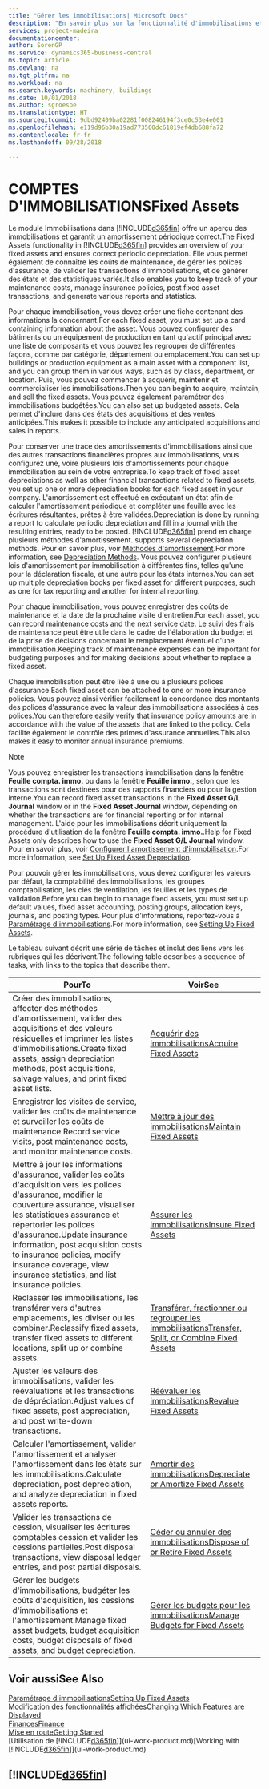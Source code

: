 ```yaml
---
title: "Gérer les immobilisations| Microsoft Docs"
description: "En savoir plus sur la fonctionnalité d'immobilisations et afficher un aperçu de l'utilisation des immobilisations."
services: project-madeira
documentationcenter: 
author: SorenGP
ms.service: dynamics365-business-central
ms.topic: article
ms.devlang: na
ms.tgt_pltfrm: na
ms.workload: na
ms.search.keywords: machinery, buildings
ms.date: 10/01/2018
ms.author: sgroespe
ms.translationtype: HT
ms.sourcegitcommit: 9dbd92409ba02281f008246194f3ce0c53e4e001
ms.openlocfilehash: e119d96b30a19ad773500dc61819ef4db688fa72
ms.contentlocale: fr-fr
ms.lasthandoff: 09/28/2018

---
```

# <a name="fixed-assets"></a><span data-ttu-id="a4c86-103">COMPTES D'IMMOBILISATIONS</span><span class="sxs-lookup"><span data-stu-id="a4c86-103">Fixed Assets</span></span>
<span data-ttu-id="a4c86-104">Le module Immobilisations dans [!INCLUDE[d365fin](includes/d365fin_md.md)] offre un aperçu des immobilisations et garantit un amortissement périodique correct.</span><span class="sxs-lookup"><span data-stu-id="a4c86-104">The Fixed Assets functionality in [!INCLUDE[d365fin](includes/d365fin_md.md)] provides an overview of your fixed assets and ensures correct periodic depreciation.</span></span> <span data-ttu-id="a4c86-105">Elle vous permet également de connaître les coûts de maintenance, de gérer les polices d'assurance, de valider les transactions d'immobilisations, et de générer des états et des statistiques variés.</span><span class="sxs-lookup"><span data-stu-id="a4c86-105">It also enables you to keep track of your maintenance costs, manage insurance policies, post fixed asset transactions, and generate various reports and statistics.</span></span>

<span data-ttu-id="a4c86-106">Pour chaque immobilisation, vous devez créer une fiche contenant des informations la concernant.</span><span class="sxs-lookup"><span data-stu-id="a4c86-106">For each fixed asset, you must set up a card containing information about the asset.</span></span> <span data-ttu-id="a4c86-107">Vous pouvez configurer des bâtiments ou un équipement de production en tant qu'actif principal avec une liste de composants et vous pouvez les regrouper de différentes façons, comme par catégorie, département ou emplacement.</span><span class="sxs-lookup"><span data-stu-id="a4c86-107">You can set up buildings or production equipment as a main asset with a component list, and you can group them in various ways, such as by class, department, or location.</span></span> <span data-ttu-id="a4c86-108">Puis, vous pouvez commencer à acquérir, maintenir et commercialiser les immobilisations.</span><span class="sxs-lookup"><span data-stu-id="a4c86-108">Then you can begin to acquire, maintain, and sell the fixed assets.</span></span> <span data-ttu-id="a4c86-109">Vous pouvez également paramétrer des immobilisations budgétées.</span><span class="sxs-lookup"><span data-stu-id="a4c86-109">You can also set up budgeted assets.</span></span> <span data-ttu-id="a4c86-110">Cela permet d'inclure dans des états des acquisitions et des ventes anticipées.</span><span class="sxs-lookup"><span data-stu-id="a4c86-110">This makes it possible to include any anticipated acquisitions and sales in reports.</span></span>

<span data-ttu-id="a4c86-111">Pour conserver une trace des amortissements d'immobilisations ainsi que des autres transactions financières propres aux immobilisations, vous configurez une, voire plusieurs lois d'amortissements pour chaque immobilisation au sein de votre entreprise.</span><span class="sxs-lookup"><span data-stu-id="a4c86-111">To keep track of fixed asset depreciations as well as other financial transactions related to fixed assets, you set up one or more depreciation books for each fixed asset in your company.</span></span> <span data-ttu-id="a4c86-112">L'amortissement est effectué en exécutant un état afin de calculer l'amortissement périodique et compléter une feuille avec les écritures résultantes, prêtes à être validées.</span><span class="sxs-lookup"><span data-stu-id="a4c86-112">Depreciation is done by running a report to calculate periodic depreciation and fill in a journal with the resulting entries, ready to be posted.</span></span> [!INCLUDE[d365fin](includes/d365fin_md.md)] <span data-ttu-id="a4c86-113">prend en charge plusieurs méthodes d'amortissement.</span><span class="sxs-lookup"><span data-stu-id="a4c86-113"> supports several depreciation methods.</span></span> <span data-ttu-id="a4c86-114">Pour en savoir plus, voir [Méthodes d'amortissement](fa-depreciation-methods.md).</span><span class="sxs-lookup"><span data-stu-id="a4c86-114">For more information, see [Depreciation Methods](fa-depreciation-methods.md).</span></span> <span data-ttu-id="a4c86-115">Vous pouvez configurer plusieurs lois d'amortissement par immobilisation à différentes fins, telles qu'une pour la déclaration fiscale, et une autre pour les états internes.</span><span class="sxs-lookup"><span data-stu-id="a4c86-115">You can set up multiple depreciation books per fixed asset for different purposes, such as one for tax reporting and another for internal reporting.</span></span>

<span data-ttu-id="a4c86-116">Pour chaque immobilisation, vous pouvez enregistrer des coûts de maintenance et la date de la prochaine visite d'entretien.</span><span class="sxs-lookup"><span data-stu-id="a4c86-116">For each asset, you can record maintenance costs and the next service date.</span></span> <span data-ttu-id="a4c86-117">Le suivi des frais de maintenance peut être utile dans le cadre de l'élaboration du budget et de la prise de décisions concernant le remplacement éventuel d'une immobilisation.</span><span class="sxs-lookup"><span data-stu-id="a4c86-117">Keeping track of maintenance expenses can be important for budgeting purposes and for making decisions about whether to replace a fixed asset.</span></span>

<span data-ttu-id="a4c86-118">Chaque immobilisation peut être liée à une ou à plusieurs polices d'assurance.</span><span class="sxs-lookup"><span data-stu-id="a4c86-118">Each fixed asset can be attached to one or more insurance policies.</span></span> <span data-ttu-id="a4c86-119">Vous pouvez ainsi vérifier facilement la concordance des montants des polices d'assurance avec la valeur des immobilisations associées à ces polices.</span><span class="sxs-lookup"><span data-stu-id="a4c86-119">You can therefore easily verify that insurance policy amounts are in accordance with the value of the assets that are linked to the policy.</span></span> <span data-ttu-id="a4c86-120">Cela facilite également le contrôle des primes d'assurance annuelles.</span><span class="sxs-lookup"><span data-stu-id="a4c86-120">This also makes it easy to monitor annual insurance premiums.</span></span>

> [!NOTE]  
>   <span data-ttu-id="a4c86-121">Vous pouvez enregistrer les transactions immobilisation dans la fenêtre **Feuille compta. immo.** ou dans la fenêtre **Feuille immo.**, selon que les transactions sont destinées pour des rapports financiers ou pour la gestion interne.</span><span class="sxs-lookup"><span data-stu-id="a4c86-121">You can record fixed asset transactions in the **Fixed Asset G/L Journal** window or in the **Fixed Asset Journal** window, depending on whether the transactions are for financial reporting or for internal management.</span></span> <span data-ttu-id="a4c86-122">L'aide pour les immobilisations décrit uniquement la procédure d'utilisation de la fenêtre **Feuille compta. immo.**.</span><span class="sxs-lookup"><span data-stu-id="a4c86-122">Help for Fixed Assets only describes how to use the **Fixed Asset G/L Journal** window.</span></span> <span data-ttu-id="a4c86-123">Pour en savoir plus, voir [Configurer l'amortissement d'immobilisation](fa-how-setup-depreciation.md).</span><span class="sxs-lookup"><span data-stu-id="a4c86-123">For more information, see [Set Up Fixed Asset Depreciation](fa-how-setup-depreciation.md).</span></span>

<span data-ttu-id="a4c86-124">Pour pouvoir gérer les immobilisations, vous devez configurer les valeurs par défaut, la comptabilité des immobilisations, les groupes comptabilisation, les clés de ventilation, les feuilles et les types de validation.</span><span class="sxs-lookup"><span data-stu-id="a4c86-124">Before you can begin to manage fixed assets, you must set up default values, fixed asset accounting, posting groups, allocation keys, journals, and posting types.</span></span> <span data-ttu-id="a4c86-125">Pour plus d'informations, reportez-vous à [Paramétrage d'immobilisations](fa-setup.md).</span><span class="sxs-lookup"><span data-stu-id="a4c86-125">For more information, see [Setting Up Fixed Assets](fa-setup.md).</span></span>

<span data-ttu-id="a4c86-126">Le tableau suivant décrit une série de tâches et inclut des liens vers les rubriques qui les décrivent.</span><span class="sxs-lookup"><span data-stu-id="a4c86-126">The following table describes a sequence of tasks, with links to the topics that describe them.</span></span>

| <span data-ttu-id="a4c86-127">Pour</span><span class="sxs-lookup"><span data-stu-id="a4c86-127">To</span></span> | <span data-ttu-id="a4c86-128">Voir</span><span class="sxs-lookup"><span data-stu-id="a4c86-128">See</span></span> |
| --- | --- |
| <span data-ttu-id="a4c86-129">Créer des immobilisations, affecter des méthodes d'amortissement, valider des acquisitions et des valeurs résiduelles et imprimer les listes d'immobilisations.</span><span class="sxs-lookup"><span data-stu-id="a4c86-129">Create fixed assets, assign depreciation methods, post acquisitions, salvage values, and print fixed asset lists.</span></span> |[<span data-ttu-id="a4c86-130">Acquérir des immobilisations</span><span class="sxs-lookup"><span data-stu-id="a4c86-130">Acquire Fixed Assets</span></span>](fa-how-acquire.md) |
| <span data-ttu-id="a4c86-131">Enregistrer les visites de service, valider les coûts de maintenance et surveiller les coûts de maintenance.</span><span class="sxs-lookup"><span data-stu-id="a4c86-131">Record service visits, post maintenance costs, and monitor maintenance costs.</span></span> |[<span data-ttu-id="a4c86-132">Mettre à jour des immobilisations</span><span class="sxs-lookup"><span data-stu-id="a4c86-132">Maintain Fixed Assets</span></span>](fa-how-maintain.md) |
| <span data-ttu-id="a4c86-133">Mettre à jour les informations d'assurance, valider les coûts d'acquisition vers les polices d'assurance, modifier la couverture assurance, visualiser les statistiques assurance et répertorier les polices d'assurance.</span><span class="sxs-lookup"><span data-stu-id="a4c86-133">Update insurance information, post acquisition costs to insurance policies, modify insurance coverage, view insurance statistics, and list insurance policies.</span></span> |[<span data-ttu-id="a4c86-134">Assurer les immobilisations</span><span class="sxs-lookup"><span data-stu-id="a4c86-134">Insure Fixed Assets</span></span>](fa-how-insure.md) |
| <span data-ttu-id="a4c86-135">Reclasser les immobilisations, les transférer vers d'autres emplacements, les diviser ou les combiner.</span><span class="sxs-lookup"><span data-stu-id="a4c86-135">Reclassify fixed assets, transfer fixed assets to different locations, split up or combine assets.</span></span> |[<span data-ttu-id="a4c86-136">Transférer, fractionner ou regrouper les immobilisations</span><span class="sxs-lookup"><span data-stu-id="a4c86-136">Transfer, Split, or Combine Fixed Assets</span></span>](fa-how-trans-split-combine.md) |
| <span data-ttu-id="a4c86-137">Ajuster les valeurs des immobilisations, valider les réévaluations et les transactions de dépréciation.</span><span class="sxs-lookup"><span data-stu-id="a4c86-137">Adjust values of fixed assets, post appreciation, and post write-down transactions.</span></span> |[<span data-ttu-id="a4c86-138">Réévaluer les immobilisations</span><span class="sxs-lookup"><span data-stu-id="a4c86-138">Revalue Fixed Assets</span></span>](fa-how-revalue.md) |
| <span data-ttu-id="a4c86-139">Calculer l'amortissement, valider l'amortissement et analyser l'amortissement dans les états sur les immobilisations.</span><span class="sxs-lookup"><span data-stu-id="a4c86-139">Calculate depreciation, post depreciation, and  analyze depreciation in fixed assets reports.</span></span> |[<span data-ttu-id="a4c86-140">Amortir des immobilisations</span><span class="sxs-lookup"><span data-stu-id="a4c86-140">Depreciate or Amortize Fixed Assets</span></span>](fa-how-depreciate-amortize.md) |
| <span data-ttu-id="a4c86-141">Valider les transactions de cession, visualiser les écritures comptables cession et valider les cessions partielles.</span><span class="sxs-lookup"><span data-stu-id="a4c86-141">Post disposal transactions, view disposal ledger entries, and post partial disposals.</span></span> |[<span data-ttu-id="a4c86-142">Céder ou annuler des immobilisations</span><span class="sxs-lookup"><span data-stu-id="a4c86-142">Dispose of or Retire Fixed Assets</span></span>](fa-how-dispose-retire.md) |
| <span data-ttu-id="a4c86-143">Gérer les budgets d'immobilisations, budgéter les coûts d'acquisition, les cessions d'immobilisations et l'amortissement.</span><span class="sxs-lookup"><span data-stu-id="a4c86-143">Manage fixed asset budgets, budget acquisition costs, budget disposals of fixed assets, and budget depreciation.</span></span> |[<span data-ttu-id="a4c86-144">Gérer les budgets pour les immobilisations</span><span class="sxs-lookup"><span data-stu-id="a4c86-144">Manage Budgets for Fixed Assets</span></span>](fa-how-manage-budgets.md) |

## <a name="see-also"></a><span data-ttu-id="a4c86-145">Voir aussi</span><span class="sxs-lookup"><span data-stu-id="a4c86-145">See Also</span></span>
[<span data-ttu-id="a4c86-146">Paramétrage d'immobilisations</span><span class="sxs-lookup"><span data-stu-id="a4c86-146">Setting Up Fixed Assets</span></span>](fa-setup.md)  
[<span data-ttu-id="a4c86-147">Modification des fonctionnalités affichées</span><span class="sxs-lookup"><span data-stu-id="a4c86-147">Changing Which Features are Displayed</span></span>](ui-experiences.md)  
[<span data-ttu-id="a4c86-148">Finances</span><span class="sxs-lookup"><span data-stu-id="a4c86-148">Finance</span></span>](finance.md)  
[<span data-ttu-id="a4c86-149">Mise en route</span><span class="sxs-lookup"><span data-stu-id="a4c86-149">Getting Started</span></span>](product-get-started.md)  
<span data-ttu-id="a4c86-150">[Utilisation de [!INCLUDE[d365fin](includes/d365fin_md.md)]](ui-work-product.md)</span><span class="sxs-lookup"><span data-stu-id="a4c86-150">[Working with [!INCLUDE[d365fin](includes/d365fin_md.md)]](ui-work-product.md)</span></span>

## [!INCLUDE[d365fin](includes/free_trial_md.md)]  
 

